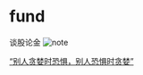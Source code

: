 # fund
谈股论金
![note](http://i1.wp.com/www.kapitalust.com/wp-content/uploads/2016/02/Be-Fearful-When-Others-Are-Greedy-and-Greedy-When-Others-Are-Fearful.jpg?w=600)

[“别人贪婪时恐惧，别人恐惧时贪婪”](http://www.berkshirehathaway.com/letters/2004.html)
